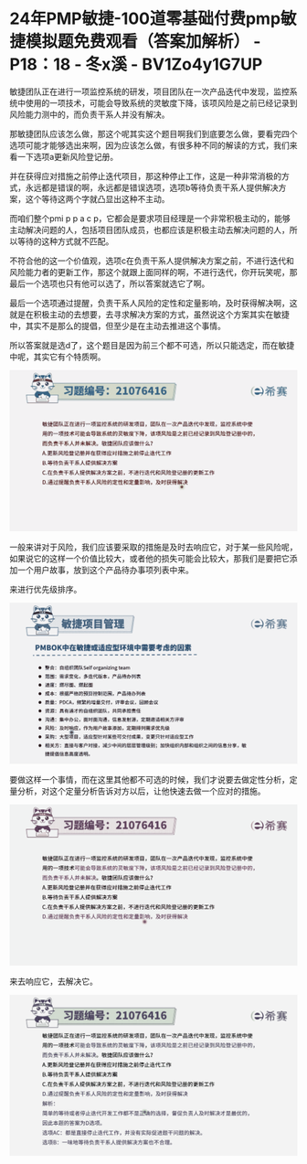 # 24年PMP敏捷-100道零基础付费pmp敏捷模拟题免费观看（答案加解析） - P18：18 - 冬x溪 - BV1Zo4y1G7UP

敏捷团队正在进行一项监控系统的研发，项目团队在一次产品迭代中发现，监控系统中使用的一项技术，可能会导致系统的灵敏度下降，该项风险是之前已经记录到风险能力测中的，而负责干系人并没有解决。

那敏捷团队应该怎么做，那这个呢其实这个题目啊我们到底要怎么做，要看完四个选项可能才能够选出来啊，因为应该怎么做，有很多种不同的解读的方式，我们来看一下选项a更新风险登记册。

并在获得应对措施之前停止迭代项目，那这种停止工作，这是一种非常消极的方式，永远都是错误的啊，永远都是错误选项，选项b等待负责干系人提供解决方案，这个等待这两个字就凸显出这种不主动。

而咱们整个pmi p p a c p，它都会是要求项目经理是一个非常积极主动的，能够主动解决问题的人，包括项目团队成员，也都应该是积极主动去解决问题的人，所以等待的这种方式就不匹配。

不符合他的这一个价值观，选项c在负责干系人提供解决方案之前，不进行迭代和风险能力者的更新工作，那这个就跟上面同样的啊，不进行迭代，你开玩笑呢，那最后一个选项也只有他可以选了，所以答案就选它了啊。

最后一个选项通过提醒，负责干系人风险的定性和定量影响，及时获得解决啊，这就是在积极主动的去想要，去寻求解决方案的方式，虽然说这个方案其实在敏捷中，其实不是那么的提倡，但至少是在主动去推进这个事情。

所以答案就是选d了，这个题目是因为前三个都不可选，所以只能选定，而在敏捷中呢，其实它有个特质啊。

![](img/e5fa7d2bed35a29f2a918a399f9ecec6_1.png)

一般来讲对于风险，我们应该要采取的措施是及时去响应它，对于某一些风险呢，如果说它的这样一个价值比较大，或者他的损失可能会比较大，那我们是要把它添加一个用户故事，放到这个产品待办事项列表中来。

来进行优先级排序。

![](img/e5fa7d2bed35a29f2a918a399f9ecec6_3.png)

要做这样一个事情，而在这里其他都不可选的时候，我们才说要去做定性分析，定量分析，对这个定量分析告诉对方以后，让他快速去做一个应对的措施。



![](img/e5fa7d2bed35a29f2a918a399f9ecec6_5.png)

来去响应它，去解决它。

![](img/e5fa7d2bed35a29f2a918a399f9ecec6_7.png)